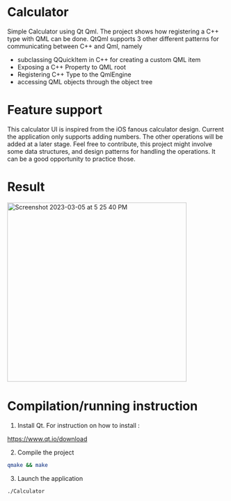 # Calculator

Simple Calculator using Qt Qml. The project shows how registering a C++ type with QML can be done.
QtQml supports 3 other different patterns for communicating between C++ and Qml, namely 

- subclassing QQuickItem in C++ for creating a custom QML item
- Exposing a C++ Property to QML root
- Registering C++ Type to the QmlEngine
- accessing QML objects through the object tree

# Feature support

This calculator UI is inspired from the iOS fanous calculator design.
Current the application only supports adding numbers. The other operations will be added at a later stage.
Feel free to contribute, this project might involve some data structures, and design patterns for handling the operations.
It can be a good opportunity to practice those.

# Result

<img width="412" alt="Screenshot 2023-03-05 at 5 25 40 PM" src="https://user-images.githubusercontent.com/2589171/222999460-b50c865a-9d01-411d-af35-a2c3df9e4a04.png">

# Compilation/running instruction

1. Install Qt. For instruction on how to install : 

https://www.qt.io/download

2. Compile the project

```bash
qmake && make
```

3. Launch the application

```bash
./Calculator
```

